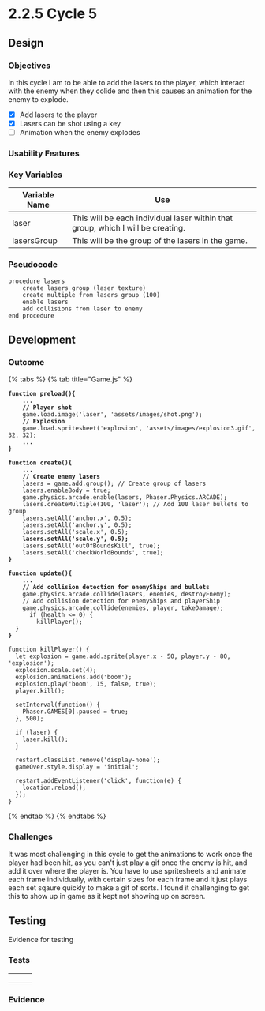 # 2.2.5 Cycle 5

## Design <a href="#design" id="design"></a>

### Objectives

In this cycle I am to be able to add the lasers to the player, which interact with the enemy when they colide and then this causes an animation for the enemy to explode.&#x20;

* [x] Add lasers to the player
* [x] Lasers can be shot using a key
* [ ] Animation when the enemy explodes

### Usability Features <a href="#usability-features" id="usability-features"></a>

### Key Variables <a href="#key-variables" id="key-variables"></a>

| Variable Name | Use                                                                              |
| ------------- | -------------------------------------------------------------------------------- |
| laser         | This will be each individual laser within that group, which I will be creating.  |
| lasersGroup   | This will be the group of the lasers in the game.                                |

### Pseudocode <a href="#pseudocode" id="pseudocode"></a>

```
procedure lasers
    create lasers group (laser texture)
    create multiple from lasers group (100)
    enable lasers
    add collisions from laser to enemy
end procedure
```

## Development <a href="#development" id="development"></a>

### Outcome <a href="#outcome" id="outcome"></a>

{% tabs %}
{% tab title="Game.js" %}
<pre class="language-typescript" data-title="Game.js"><code class="lang-typescript"><strong>function preload(){
</strong><strong>    ...
</strong><strong>    // Player shot
</strong>    game.load.image('laser', 'assets/images/shot.png');
<strong>    // Explosion
</strong>    game.load.spritesheet('explosion', 'assets/images/explosion3.gif', 32, 32);
<strong>    ...
</strong><strong>}
</strong><strong>
</strong><strong>function create(){
</strong><strong>    ...
</strong><strong>    // Create enemy lasers
</strong>    lasers = game.add.group(); // Create group of lasers
    lasers.enableBody = true;
    game.physics.arcade.enable(lasers, Phaser.Physics.ARCADE);
    lasers.createMultiple(100, 'laser'); // Add 100 laser bullets to group
    lasers.setAll('anchor.x', 0.5);
    lasers.setAll('anchor.y', 0.5);
    lasers.setAll('scale.x', 0.5);
<strong>    lasers.setAll('scale.y', 0.5);
</strong>    lasers.setAll('outOfBoundsKill', true);
    lasers.setAll('checkWorldBounds', true);
<strong>}
</strong><strong>
</strong><strong>function update(){
</strong><strong>    ...
</strong><strong>    // Add collision detection for enemyShips and bullets
</strong>    game.physics.arcade.collide(lasers, enemies, destroyEnemy);
    // Add collision detection for enemyShips and playerShip
    game.physics.arcade.collide(enemies, player, takeDamage);
      if (health &#x3C;= 0) {
        killPlayer();
  }
<strong>}
</strong><strong>
</strong>function killPlayer() {
  let explosion = game.add.sprite(player.x - 50, player.y - 80, 'explosion');
  explosion.scale.set(4);
  explosion.animations.add('boom');
  explosion.play('boom', 15, false, true);
  player.kill();

  setInterval(function() {
    Phaser.GAMES[0].paused = true;
  }, 500);

  if (laser) {
    laser.kill();
  }

  restart.classList.remove('display-none');
  gameOver.style.display = 'initial';

  restart.addEventListener('click', function(e) {
    location.reload();
  });
}</code></pre>
{% endtab %}
{% endtabs %}

### Challenges <a href="#challenges" id="challenges"></a>

It was most challenging in this cycle to get the animations to work once the player had been hit, as you can't just play a gif once the enemy is hit, and add it over where the player is. You have to use spritesheets and animate each frame individually, with certain sizes for each frame and it just plays each set sqaure quickly to make a gif of sorts. I found it challenging to get this to show up in game as it kept not showing up on screen.&#x20;

## Testing <a href="#testing" id="testing"></a>

Evidence for testing

### Tests <a href="#tests" id="tests"></a>

|   |   |   |
| - | - | - |
|   |   |   |
|   |   |   |
|   |   |   |

### Evidence <a href="#evidence" id="evidence"></a>
